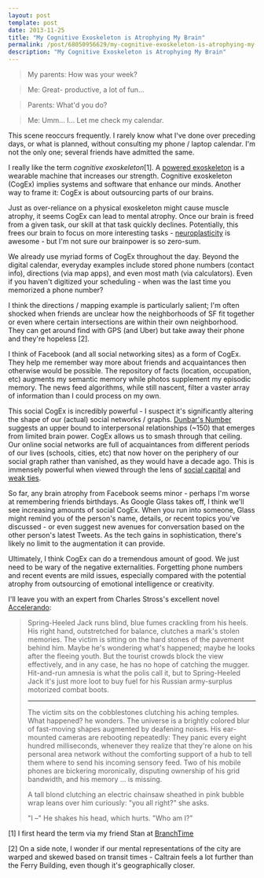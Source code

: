 ```yaml
---
layout: post
template: post
date: 2013-11-25
title: "My Cognitive Exoskeleton is Atrophying My Brain"
permalink: /post/68050956629/my-cognitive-exoskeleton-is-atrophying-my-brain
description: "My Cognitive Exoskeleton is Atrophying My Brain"
---
```

> My parents: How was your week?

> Me: Great- productive, a lot of fun...

> Parents: What'd you do?

> Me: Umm... I... Let me check my calendar.

This scene reoccurs frequently. I rarely know what I've done over preceding days, or what is planned, without consulting my phone / laptop calendar. I'm not the only one; several friends have admitted the same.

I really like the term _cognitive exoskeleton_[1]. A [powered exoskeleton](http://en.wikipedia.org/wiki/Powered_exoskeleton) is a wearable machine that increases our strength. Cognitive exoskeleton (CogEx) implies systems and software that enhance our minds. Another way to frame it: CogEx is about outsourcing parts of our brains.

Just as over-reliance on a physical exoskeleton might cause muscle atrophy, it seems CogEx can lead to mental atrophy. Once our brain is freed from a given task, our skill at that task quickly declines. Potentially, this frees our brain to focus on more interesting tasks - [neuroplasticity](http://en.wikipedia.org/wiki/Neuroplasticity) is awesome - but I'm not sure our brainpower is so zero-sum. 

We already use myriad forms of CogEx throughout the day. Beyond the digital calendar, everyday examples include stored phone numbers (contact info), directions (via map apps), and even most math (via calculators). Even if you haven't digitized your scheduling - when was the last time you memorized a phone number?

I think the directions / mapping example is particularly salient; I'm often shocked when friends are unclear how the neighborhoods of SF fit together or even where certain intersections are within their own neighborhood. They can get around find with GPS (and Uber) but take away their phone and they're hopeless [2].

I think of Facebook (and all social networking sites) as a form of CogEx. They help me remember way more about friends and acquaintances then otherwise would be possible. The repository of facts (location, occupation, etc) augments my semantic memory while photos supplement my episodic memory. The news feed algorithms, while still nascent, filter a vaster array of information than I could process on my own.

This social CogEx is incredibly powerful - I suspect it's significantly altering the shape of our (actual) social networks / graphs. [Dunbar's Number](http://en.wikipedia.org/wiki/Dunbar%27s_number) suggests an upper bound to interpersonal relationships (~150) that emerges from limited brain power. CogEx allows us to smash through that ceiling. Our online social networks are full of acquaintances from different periods of our lives (schools, cities, etc) that now hover on the periphery of our social graph rather than vanished, as they would have a decade ago. This is immensely powerful when viewed through the lens of [social capital](http://en.wikipedia.org/wiki/Social_capital) and [weak ties](http://en.wikipedia.org/wiki/Interpersonal_ties#Weak_tie_hypothesis).

So far, any brain atrophy from Facebook seems minor - perhaps I'm worse at remembering friends birthdays. As Google Glass takes off, I think we'll see increasing amounts of social CogEx. When you run into someone, Glass might remind you of the person's name, details, or recent topics you've discussed - or even suggest new avenues for conversation based on the other person's latest Tweets. As the tech gains in sophistication, there's likely no limit to the augmentation it can provide.

Ultimately, I think CogEx can do a tremendous amount of good. We just need to be wary of the negative externalities. Forgetting phone numbers and recent events are mild issues, especially compared with the potential atrophy from outsourcing of emotional intelligence or creativity.

I'll leave you with an expert from Charles Stross's excellent novel [Accelerando](http://www.antipope.org/charlie/blog-static/fiction/accelerando/accelerando.html):

>Spring-Heeled Jack runs blind, blue fumes crackling from his heels. His right hand, outstretched for balance, clutches a mark's stolen memories. The victim is sitting on the hard stones of the pavement behind him. Maybe he's wondering what's happened; maybe he looks after the fleeing youth. But the tourist crowds block the view effectively, and in any case, he has no hope of catching the mugger. Hit-and-run amnesia is what the polis call it, but to Spring-Heeled Jack it's just more loot to buy fuel for his Russian army-surplus motorized combat boots.
>
>* * *
>
>The victim sits on the cobblestones clutching his aching temples. What happened? he wonders. The universe is a brightly colored blur of fast-moving shapes augmented by deafening noises. His ear-mounted cameras are rebooting repeatedly: They panic every eight hundred milliseconds, whenever they realize that they're alone on his personal area network without the comforting support of a hub to tell them where to send his incoming sensory feed. Two of his mobile phones are bickering moronically, disputing ownership of his grid bandwidth, and his memory ... is missing.
>
>A tall blond clutching an electric chainsaw sheathed in pink bubble wrap leans over him curiously: "you all right?" she asks.
>
> "I –" He shakes his head, which hurts. "Who am I?"


[1] I first heard the term via my friend Stan at [BranchTime](http://branchtime.com/) 

[2] On a side note, I wonder if our mental representations of the city are warped and skewed based on transit times - Caltrain feels a lot further than the Ferry Building, even though it's geographically closer.